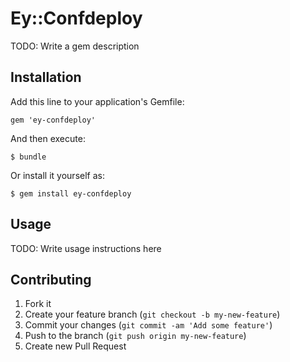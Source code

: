 # Ey::Confdeploy

TODO: Write a gem description

## Installation

Add this line to your application's Gemfile:

    gem 'ey-confdeploy'

And then execute:

    $ bundle

Or install it yourself as:

    $ gem install ey-confdeploy

## Usage

TODO: Write usage instructions here

## Contributing

1. Fork it
2. Create your feature branch (`git checkout -b my-new-feature`)
3. Commit your changes (`git commit -am 'Add some feature'`)
4. Push to the branch (`git push origin my-new-feature`)
5. Create new Pull Request
